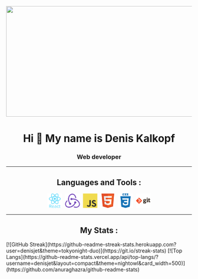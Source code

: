 <div align="center">
  <img src="https://media.giphy.com/media/dWesBcTLavkZuG35MI/giphy.gif" width="600" height="300"/>
</div>

<h1 align="center">Hi 👋 My name is Denis Kalkopf</h1>

<h3 align="center">Web developer</h3>

---

<h2 align="center">Languages and Tools :</h2>

<div align="center">
  <img src="https://github.com/devicons/devicon/blob/master/icons/react/react-original-wordmark.svg" title="React" alt="React" width="40" height="40"/>&nbsp;
  <img src="https://github.com/devicons/devicon/blob/master/icons/redux/redux-original.svg" title="Redux" alt="Redux " width="40" height="40"/>&nbsp;
  <img src="https://github.com/devicons/devicon/blob/master/icons/javascript/javascript-original.svg" title="JavaScript" alt="JavaScript" width="40" height="40"/>&nbsp;
  <img src="https://github.com/devicons/devicon/blob/master/icons/html5/html5-original.svg" title="HTML5" alt="HTML" width="40" height="40"/>&nbsp;
  <img src="https://github.com/devicons/devicon/blob/master/icons/css3/css3-plain-wordmark.svg"  title="CSS3" alt="CSS" width="40" height="40"/>&nbsp;
  <img src="https://github.com/devicons/devicon/blob/master/icons/git/git-original-wordmark.svg" title="Git" **alt="Git" width="40" height="40"/>
</div>

---

<h2 align="center">My Stats :</h2>
  [![GitHub Streak](https://github-readme-streak-stats.herokuapp.com?user=denisjet&theme=tokyonight-duo)](https://git.io/streak-stats)
  [![Top Langs](https://github-readme-stats.vercel.app/api/top-langs/?username=denisjet&layout=compact&theme=nightowl&card_width=500)](https://github.com/anuraghazra/github-readme-stats)

